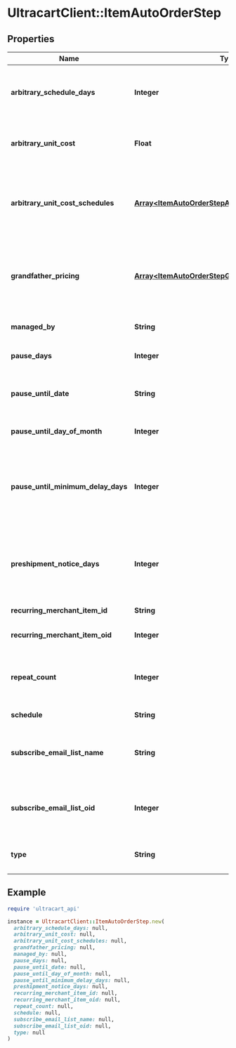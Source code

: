 # UltracartClient::ItemAutoOrderStep

## Properties

| Name | Type | Description | Notes |
| ---- | ---- | ----------- | ----- |
| **arbitrary_schedule_days** | **Integer** | If the schedule is arbitrary, then this is the number of days | [optional] |
| **arbitrary_unit_cost** | **Float** | Arbitrary unit cost used to override the regular item cost | [optional] |
| **arbitrary_unit_cost_schedules** | [**Array&lt;ItemAutoOrderStepArbitraryUnitCostSchedule&gt;**](ItemAutoOrderStepArbitraryUnitCostSchedule.md) | Arbitrary unit costs schedules for more advanced discounting by rebill attempt | [optional] |
| **grandfather_pricing** | [**Array&lt;ItemAutoOrderStepGrandfatherPricing&gt;**](ItemAutoOrderStepGrandfatherPricing.md) | Grand-father pricing configuration if the rebill schedule has changed over time | [optional] |
| **managed_by** | **String** | Managed by (defaults to UltraCart) | [optional] |
| **pause_days** | **Integer** | Number of days to pause | [optional] |
| **pause_until_date** | **String** | Wait for this step to happen until the specified date | [optional] |
| **pause_until_day_of_month** | **Integer** | Pause until a specific day of the month | [optional] |
| **pause_until_minimum_delay_days** | **Integer** | Pause at least this many days between the last order and the calculated next day of month | [optional] |
| **preshipment_notice_days** | **Integer** | If set, a pre-shipment notice is sent to the customer this many days in advance | [optional] |
| **recurring_merchant_item_id** | **String** | Item id to rebill | [optional] |
| **recurring_merchant_item_oid** | **Integer** | Item object identifier to rebill | [optional] |
| **repeat_count** | **Integer** | Number of times to rebill.  Last step can be null for infinite | [optional] |
| **schedule** | **String** | Frequency of the rebill | [optional] |
| **subscribe_email_list_name** | **String** | Email list name to subscribe the customer to when the rebill occurs | [optional] |
| **subscribe_email_list_oid** | **Integer** | Email list identifier to subscribe the customer to when this rebill occurs | [optional] |
| **type** | **String** | Type of step (item, kit only, loop or pause) | [optional] |

## Example

```ruby
require 'ultracart_api'

instance = UltracartClient::ItemAutoOrderStep.new(
  arbitrary_schedule_days: null,
  arbitrary_unit_cost: null,
  arbitrary_unit_cost_schedules: null,
  grandfather_pricing: null,
  managed_by: null,
  pause_days: null,
  pause_until_date: null,
  pause_until_day_of_month: null,
  pause_until_minimum_delay_days: null,
  preshipment_notice_days: null,
  recurring_merchant_item_id: null,
  recurring_merchant_item_oid: null,
  repeat_count: null,
  schedule: null,
  subscribe_email_list_name: null,
  subscribe_email_list_oid: null,
  type: null
)
```


